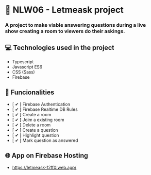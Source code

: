 # 📧 NLW06 - Letmeask project 

### A project to make viable answering questions during a live show creating a room to viewers do their askings.

## 💻 Technologies used in the project

- Typescript 
- Javascript ES6 
- CSS (Sass) 
- Firebase 

## 🔧 Funcionalities

- [ ✔ ] Firebase Authentication
- [ ✔ ] Firebase Realtime DB Rules
- [ ✔ ] Create a room
- [ ✔ ] Joim a existing room
- [ ✔ ] Delete a room
- [ ✔ ] Create a question
- [ ✔ ] Highlight question
- [ ✔ ] Mark question as answered

## 🌐 App on Firebase Hosting

- https://letmeask-f2ff0.web.app/


